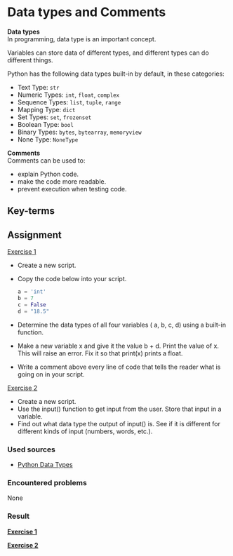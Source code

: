 # Data types and Comments

**Data types**  
In programming, data type is an important concept.

Variables can store data of different types, and different types can do different things.

Python has the following data types built-in by default, in these categories:
- Text Type:        `str`
- Numeric Types: 	`int`, `float`, `complex`
- Sequence Types: 	`list`, `tuple`, `range`
- Mapping Type: 	`dict`
- Set Types: 	    `set`, `frozenset`
- Boolean Type: 	`bool`
- Binary Types:     `bytes`, `bytearray`, `memoryview`
- None Type: 	    `NoneType`

**Comments**  
Comments can be used to:

- explain Python code.
- make the code more readable.
- prevent execution when testing code.

## Key-terms


## Assignment

<ins>Exercise 1</ins>

- Create a new script.
- Copy the code below into your script.

    ```py
    a = 'int'
    b = 7
    c = False
    d = "18.5"
    ```

- Determine the data types of all four variables ( a, b, c, d) using a built-in function.
- Make a new variable x and give it the value b + d. Print the value of x. This will raise an error. Fix it so that print(x) prints a float.
- Write a comment above every line of code that tells the reader what is going on in your script.

<ins>Exercise 2</ins>

- Create a new script.
- Use the input() function to get input from the user. Store that input in a variable.
- Find out what data type the output of input() is. See if it is different for different kinds of input (numbers, words, etc.).


### Used sources
- [Python Data Types](https://www.w3schools.com/python/python_datatypes.asp)

### Encountered problems
None

### Result

**<ins>Exercise 1</ins>**


**<ins>Exercise 2</ins>**
